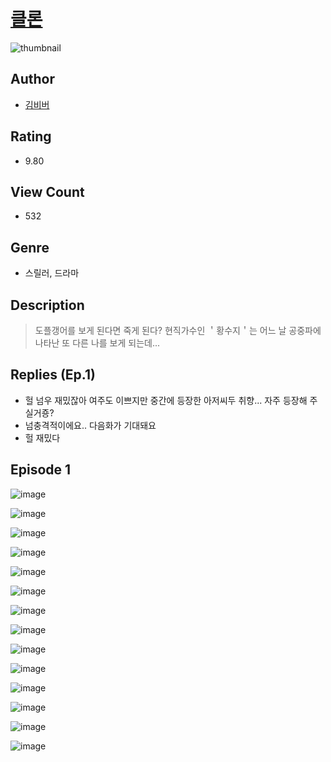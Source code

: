 # [클론](https://comic.naver.com/challenge/list?titleId=810061)
![thumbnail](https://image-comic.pstatic.net/user_contents_data/challenge_comic/2023/05/23/172234/upload_7233681940576155954_480x623.jpeg)

## Author
- [김비버](https://comic.naver.com/artistTitle?id=172234)

## Rating
- 9.80

## View Count
- 532

## Genre
- 스릴러, 드라마

## Description
> 도플갱어를 보게 된다면 죽게 된다? 현직가수인 ＇황수지＇는 어느 날 공중파에 나타난 또 다른 나를 보게 되는데...

## Replies (Ep.1)
- 헐 넘우 재밌잖아 여주도 이쁘지만 중간에 등장한 아저씨두 취향... 자주 등장해 주실거죵?
- 넘충격적이에요.. 다음화가 기대돼요
- 헐 재밌다

## Episode 1
![image](https://image-comic.pstatic.net/user_contents_data/challenge_comic/2023/05/23/172234/upload_4050816578946741605.jpeg)

![image](https://image-comic.pstatic.net/user_contents_data/challenge_comic/2023/05/23/172234/upload_3832670173410899812.jpeg)

![image](https://image-comic.pstatic.net/user_contents_data/challenge_comic/2023/05/23/172234/upload_7089338041951858785.jpeg)

![image](https://image-comic.pstatic.net/user_contents_data/challenge_comic/2023/05/23/172234/upload_7077744584455237732.jpeg)

![image](https://image-comic.pstatic.net/user_contents_data/challenge_comic/2023/05/23/172234/upload_3616498691947455288.jpeg)

![image](https://image-comic.pstatic.net/user_contents_data/challenge_comic/2023/05/23/172234/upload_4049639006204475190.jpeg)

![image](https://image-comic.pstatic.net/user_contents_data/challenge_comic/2023/05/23/172234/upload_7219891638110335794.jpeg)

![image](https://image-comic.pstatic.net/user_contents_data/challenge_comic/2023/05/23/172234/upload_3617623475048624947.jpeg)

![image](https://image-comic.pstatic.net/user_contents_data/challenge_comic/2023/05/23/172234/upload_7147600960539353401.jpeg)

![image](https://image-comic.pstatic.net/user_contents_data/challenge_comic/2023/05/23/172234/upload_3775486776934872675.jpeg)

![image](https://image-comic.pstatic.net/user_contents_data/challenge_comic/2023/05/23/172234/upload_3487304748475245367.jpeg)

![image](https://image-comic.pstatic.net/user_contents_data/challenge_comic/2023/05/23/172234/upload_3991654056420795750.jpeg)

![image](https://image-comic.pstatic.net/user_contents_data/challenge_comic/2023/05/23/172234/upload_3834924171473282609.jpeg)

![image](https://image-comic.pstatic.net/user_contents_data/challenge_comic/2023/05/23/172234/upload_3760564191479607348.jpeg)
